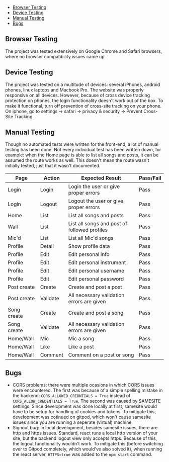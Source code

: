 <!-- TOC -->

- [Browser Testing](#browser-testing)
- [Device Testing](#device-testing)
- [Manual Testing](#manual-testing)
- [Bugs](#bugs)

<!-- /TOC -->

## Browser Testing

The project was tested extensively on Google Chrome and Safari browsers, where no browser compatibility issues came up.

## Device Testing

The project was tested on a multitude of devices: several iPhones, android phones, linux laptops and Macbook Pro. The website was properly responsive on all devices. However, because of cross device tracking protection on phones, the login functionality doesn't work out of the box. To make it functional, turn off prevention of cross-site tracking on your phone. On iphone, go to settings -> safari -> privacy & security -> Prevent Cross-Site Tracking.

## Manual Testing

Though no automated tests were written for the front-end, a lot of manual testing has been done. Not every individual test has been written down, for example: when the Home page is able to list all songs and posts, it can be assumed the route works as well. This doesn't mean the route wasn't initially tested, just that it wasn't documented.

| Page        | Action   | Expected Result                              | Pass/Fail |
| ----------- | -------- | -------------------------------------------- | --------- |
| Login       | Login    | Login the user or give proper errors         | Pass      |
| Login       | Logout   | Logout the user or give proper errors        | Pass      |
| Home        | List     | List all songs and posts                     | Pass      |
| Wall        | List     | List all songs and post of followed profiles | Pass      |
| Mic'd       | List     | List all Mic'd songs                         | Pass      |
| Profile     | Detail   | Show profile data                            | Pass      |
| Profile     | Edit     | Edit personal info                           | Pass      |
| Profile     | Edit     | Edit personal instrument                     | Pass      |
| Profile     | Edit     | Edit personal username                       | Pass      |
| Profile     | Edit     | Edit personal password                       | Pass      |
| Post create | Create   | Create and post a post                       | Pass      |
| Post create | Validate | All necessary validation errors are given    | Pass      |
| Song create | Create   | Create and post a song                       | Pass      |
| Song create | Validate | All necessary validation errors are given    | Pass      |
| Home/Wall   | Mic      | Mic a song                                   | Pass      |
| Home/Wall   | Like     | Like a post                                  | Pass      |
| Home/Wall   | Comment  | Comment on a post or song                    | Pass      |

## Bugs

- CORS problems: there were multiple ocasions in which CORS issues were encountered. The first was because of a simple spelling mistake in the backend: `CORS_ALLOWED_CREDNTIALS = True` instead of `CORS_ALLOW_CREDENTIALS = True`. The second was caused by SAMESITE settings. Since development was done locally at first, samesite would have to be setup for handling of cookies and tokens. To mitigate this, development was cotinued on gitpod, which won't cause samesite issues since you are running a seperate (virtual) machine.
- Signout bug: In local development, besides samesite issues, there are http and https issues. Standard, react runs a local http version of your site, but the backend logout view only accepts https. Because of this, the logout functionality wouldn't work. To mitigate this (before switching over to Gitpod completely, which would've also solved it), when running the react server, `HTTPS=true` was added to the `npm start` command.
